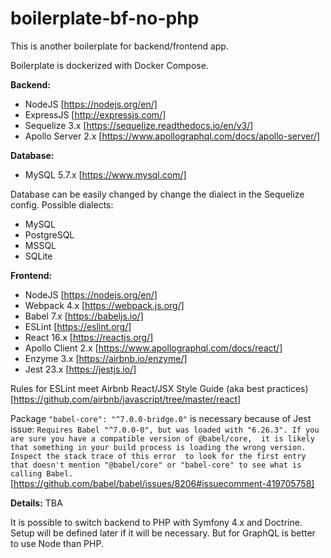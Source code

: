 # boilerplate-bf-no-php

This is another boilerplate for backend/frontend app.

Boilerplate is dockerized with Docker Compose.

**Backend:**
- NodeJS [https://nodejs.org/en/]
- ExpressJS [http://expressjs.com/]
- Sequelize 3.x [https://sequelize.readthedocs.io/en/v3/]
- Apollo Server 2.x [https://www.apollographql.com/docs/apollo-server/]

**Database:**
- MySQL 5.7.x [https://www.mysql.com/]

Database can be easily changed by change the dialect in the Sequelize config.
Possible dialects:
- MySQL
- PostgreSQL
- MSSQL
- SQLite

**Frontend:**
- NodeJS [https://nodejs.org/en/]
- Webpack 4.x [https://webpack.js.org/]
- Babel 7.x [https://babeljs.io/]
- ESLint [https://eslint.org/]
- React 16.x [https://reactjs.org/]
- Apollo Client 2.x [https://www.apollographql.com/docs/react/]
- Enzyme 3.x [https://airbnb.io/enzyme/]
- Jest 23.x [https://jestjs.io/]

Rules for ESLint meet Airbnb React/JSX Style Guide (aka best practices) 
[https://github.com/airbnb/javascript/tree/master/react]

Package `"babel-core": "^7.0.0-bridge.0"` is necessary because of Jest issue:
`Requires Babel "^7.0.0-0", but was loaded with "6.26.3". If you are sure you have a compatible version of @babel/core, 
it is likely that something in your build process is loading the wrong version. Inspect the stack trace of this error 
to look for the first entry that doesn't mention "@babel/core" or "babel-core" to see what is calling Babel.`
[https://github.com/babel/babel/issues/8206#issuecomment-419705758]

**Details:**
TBA

It is possible to switch backend to PHP with Symfony 4.x and Doctrine.
Setup will be defined later if it will be necessary. But for GraphQL is better to use Node than PHP.

